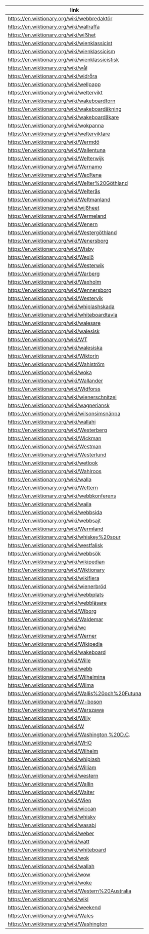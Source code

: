 |link|
|----|
|https://en.wiktionary.org/wiki/webbredaktör|
|https://en.wiktionary.org/wiki/wallraffa|
|https://en.wiktionary.org/wiki/wiẞhet|
|https://en.wiktionary.org/wiki/wienklassicist|
|https://en.wiktionary.org/wiki/wienklassicism|
|https://en.wiktionary.org/wiki/wienklassicistisk|
|https://en.wiktionary.org/wiki/waͤl|
|https://en.wiktionary.org/wiki/widroͤra|
|https://en.wiktionary.org/wiki/wellpapp|
|https://en.wiktionary.org/wiki/weltervikt|
|https://en.wiktionary.org/wiki/wakeboardtorn|
|https://en.wiktionary.org/wiki/wakeboardåkning|
|https://en.wiktionary.org/wiki/wakeboardåkare|
|https://en.wiktionary.org/wiki/wokpanna|
|https://en.wiktionary.org/wiki/welterviktare|
|https://en.wiktionary.org/wiki/Wermdö|
|https://en.wiktionary.org/wiki/Wallentuna|
|https://en.wiktionary.org/wiki/Weſterwijk|
|https://en.wiktionary.org/wiki/Wernamo|
|https://en.wiktionary.org/wiki/Wadſtena|
|https://en.wiktionary.org/wiki/Weſter%20Göthland|
|https://en.wiktionary.org/wiki/Weſterås|
|https://en.wiktionary.org/wiki/Weſtmanland|
|https://en.wiktionary.org/wiki/wijßheet|
|https://en.wiktionary.org/wiki/Wermeland|
|https://en.wiktionary.org/wiki/Wenern|
|https://en.wiktionary.org/wiki/Westergöthland|
|https://en.wiktionary.org/wiki/Wenersborg|
|https://en.wiktionary.org/wiki/Wisby|
|https://en.wiktionary.org/wiki/Wexiö|
|https://en.wiktionary.org/wiki/Westerwik|
|https://en.wiktionary.org/wiki/Warberg|
|https://en.wiktionary.org/wiki/Waxholm|
|https://en.wiktionary.org/wiki/Wennersborg|
|https://en.wiktionary.org/wiki/Westervik|
|https://en.wiktionary.org/wiki/whiplashskada|
|https://en.wiktionary.org/wiki/whiteboardtavla|
|https://en.wiktionary.org/wiki/walesare|
|https://en.wiktionary.org/wiki/walesisk|
|https://en.wiktionary.org/wiki/WT|
|https://en.wiktionary.org/wiki/walesiska|
|https://en.wiktionary.org/wiki/Wiktorin|
|https://en.wiktionary.org/wiki/Wahlström|
|https://en.wiktionary.org/wiki/woka|
|https://en.wiktionary.org/wiki/Wallander|
|https://en.wiktionary.org/wiki/Widforss|
|https://en.wiktionary.org/wiki/wienerschnitzel|
|https://en.wiktionary.org/wiki/wagneriansk|
|https://en.wiktionary.org/wiki/wilsonsimsnäppa|
|https://en.wiktionary.org/wiki/wallahi|
|https://en.wiktionary.org/wiki/Westerberg|
|https://en.wiktionary.org/wiki/Wickman|
|https://en.wiktionary.org/wiki/Westman|
|https://en.wiktionary.org/wiki/Westerlund|
|https://en.wiktionary.org/wiki/wetlook|
|https://en.wiktionary.org/wiki/Wahlroos|
|https://en.wiktionary.org/wiki/walla|
|https://en.wiktionary.org/wiki/Wettern|
|https://en.wiktionary.org/wiki/webbkonferens|
|https://en.wiktionary.org/wiki/waila|
|https://en.wiktionary.org/wiki/webbsida|
|https://en.wiktionary.org/wiki/webbsajt|
|https://en.wiktionary.org/wiki/Wermland|
|https://en.wiktionary.org/wiki/whiskey%20sour|
|https://en.wiktionary.org/wiki/westfalisk|
|https://en.wiktionary.org/wiki/webbsök|
|https://en.wiktionary.org/wiki/wikipedian|
|https://en.wiktionary.org/wiki/Wiktionary|
|https://en.wiktionary.org/wiki/wikifiera|
|https://en.wiktionary.org/wiki/wienerbröd|
|https://en.wiktionary.org/wiki/webbplats|
|https://en.wiktionary.org/wiki/webbläsare|
|https://en.wiktionary.org/wiki/Wiborg|
|https://en.wiktionary.org/wiki/Waldemar|
|https://en.wiktionary.org/wiki/wc|
|https://en.wiktionary.org/wiki/Werner|
|https://en.wiktionary.org/wiki/Wikipedia|
|https://en.wiktionary.org/wiki/wakeboard|
|https://en.wiktionary.org/wiki/Wille|
|https://en.wiktionary.org/wiki/webb|
|https://en.wiktionary.org/wiki/Wilhelmina|
|https://en.wiktionary.org/wiki/Wilma|
|https://en.wiktionary.org/wiki/Wallis%20och%20Futuna|
|https://en.wiktionary.org/wiki/W-boson|
|https://en.wiktionary.org/wiki/Warszawa|
|https://en.wiktionary.org/wiki/Willy|
|https://en.wiktionary.org/wiki/W|
|https://en.wiktionary.org/wiki/Washington,%20D.C.|
|https://en.wiktionary.org/wiki/WHO|
|https://en.wiktionary.org/wiki/Wilhelm|
|https://en.wiktionary.org/wiki/whiplash|
|https://en.wiktionary.org/wiki/William|
|https://en.wiktionary.org/wiki/western|
|https://en.wiktionary.org/wiki/Wallin|
|https://en.wiktionary.org/wiki/Walter|
|https://en.wiktionary.org/wiki/Wien|
|https://en.wiktionary.org/wiki/wiccan|
|https://en.wiktionary.org/wiki/whisky|
|https://en.wiktionary.org/wiki/wasabi|
|https://en.wiktionary.org/wiki/weber|
|https://en.wiktionary.org/wiki/watt|
|https://en.wiktionary.org/wiki/whiteboard|
|https://en.wiktionary.org/wiki/wok|
|https://en.wiktionary.org/wiki/wallah|
|https://en.wiktionary.org/wiki/wow|
|https://en.wiktionary.org/wiki/woke|
|https://en.wiktionary.org/wiki/Western%20Australia|
|https://en.wiktionary.org/wiki/wiki|
|https://en.wiktionary.org/wiki/weekend|
|https://en.wiktionary.org/wiki/Wales|
|https://en.wiktionary.org/wiki/Washington|
